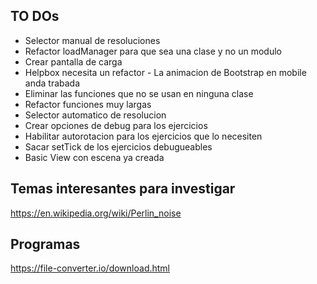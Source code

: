 ## TO DOs
- Selector manual de resoluciones
- Refactor loadManager para que sea una clase y no un modulo
- Crear pantalla de carga
- Helpbox necesita un refactor - La animacion de Bootstrap en mobile anda trabada
- Eliminar las funciones que no se usan en ninguna clase
- Refactor funciones muy largas
- Selector automatico de resolucion
- Crear opciones de debug para los ejercicios
- Habilitar autorotacion para los ejercicios que lo necesiten
- Sacar setTick de los ejercicios debugueables
- Basic View con escena ya creada
## Temas interesantes para investigar
https://en.wikipedia.org/wiki/Perlin_noise

## Programas
https://file-converter.io/download.html
